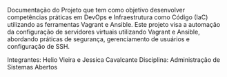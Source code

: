 Documentação do Projeto que tem como objetivo desenvolver competências práticas em DevOps e Infraestrutura como Código (IaC) utilizando as ferramentas Vagrant e Ansible.
Este projeto visa a automação da configuração de servidores virtuais utilizando Vagrant e Ansible, abordando práticas de segurança, gerenciamento de usuários e configuração de SSH.

Integrantes: Helio Vieira e Jessica Cavalcante 
Disciplina: Administração de Sistemas Abertos

